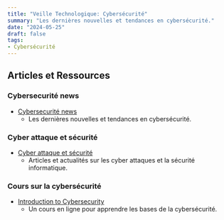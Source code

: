 ```yaml
---
title: "Veille Technologique: Cybersécurité"
summary: "Les dernières nouvelles et tendances en cybersécurité."
date: "2024-05-25"
draft: false
tags:
- Cybersécurité
---
```



## Articles et Ressources

### Cybersecurité news
- [Cybersecurité news](https://app.daily.dev/search?q=cybersecurity)
  - Les dernières nouvelles et tendances en cybersécurité.

### Cyber attaque et sécurité
- [Cyber attaque et sécurité](https://app.daily.dev/search?q=cyber+)
  - Articles et actualités sur les cyber attaques et la sécurité informatique.

### Cours sur la cybersécurité
- [Introduction to Cybersecurity](https://skillsforall.com/course/introduction-to-cybersecurity?courseLang=en-US)
  - Un cours en ligne pour apprendre les bases de la cybersécurité.
